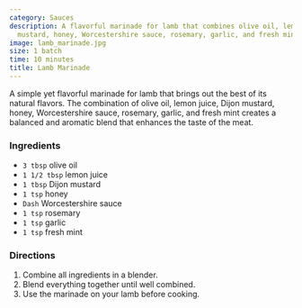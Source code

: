 ```yaml
---
category: Sauces
description: A flavorful marinade for lamb that combines olive oil, lemon juice, Dijon
  mustard, honey, Worcestershire sauce, rosemary, garlic, and fresh mint.
image: lamb_marinade.jpg
size: 1 batch
time: 10 minutes
title: Lamb Marinade
---
```

A simple yet flavorful marinade for lamb that brings out the best of its natural flavors. The combination of olive oil, lemon juice, Dijon mustard, honey, Worcestershire sauce, rosemary, garlic, and fresh mint creates a balanced and aromatic blend that enhances the taste of the meat.

### Ingredients

* `3 tbsp` olive oil
* `1 1/2 tbsp` lemon juice
* `1 tbsp` Dijon mustard
* `1 tsp` honey
* `Dash` Worcestershire sauce
* `1 tsp` rosemary
* `1 tsp` garlic
* `1 tsp` fresh mint

### Directions

1. Combine all ingredients in a blender.
2. Blend everything together until well combined.
3. Use the marinade on your lamb before cooking.